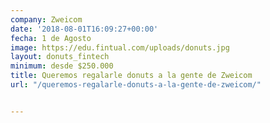 ```yaml
---
company: Zweicom
date: '2018-08-01T16:09:27+00:00'
fecha: 1 de Agosto
image: https://edu.fintual.com/uploads/donuts.jpg
layout: donuts_fintech
minimum: desde $250.000
title: Queremos regalarle donuts a la gente de Zweicom
url: "/queremos-regalarle-donuts-a-la-gente-de-zweicom/"


---
```

